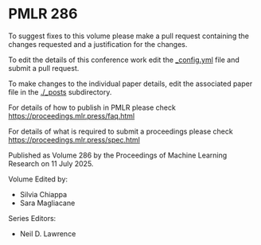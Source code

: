 # PMLR 286

To suggest fixes to this volume please make a pull request containing the changes requested and a justification for the changes.

To edit the details of this conference work edit the [_config.yml](./_config.yml) file and submit a pull request.

To make changes to the individual paper details, edit the associated paper file in the [./_posts](./_posts) subdirectory.

For details of how to publish in PMLR please check https://proceedings.mlr.press/faq.html

For details of what is required to submit a proceedings please check https://proceedings.mlr.press/spec.html



Published as Volume 286 by the Proceedings of Machine Learning Research on 11 July 2025.

Volume Edited by:
  * Silvia Chiappa
  * Sara Magliacane

Series Editors:
  * Neil D. Lawrence
